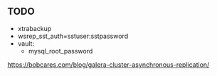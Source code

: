 ## TODO

- xtrabackup
- wsrep_sst_auth=sstuser:sstpassword
- vault:
  - mysql_root_password

https://bobcares.com/blog/galera-cluster-asynchronous-replication/
